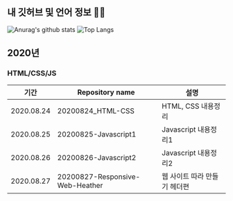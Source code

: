 ## 내 깃허브 및 언어 정보 👩‍💻 
![Anurag's github stats](https://github-readme-stats.vercel.app/api?username=Devcreators&theme=vue&show_icons=true)
![Top Langs](https://github-readme-stats.vercel.app/api/top-langs/?username=Devcreators&theme=vue&layout=compact&hide_border=true)

## 2020년
### **HTML/CSS/JS**
| 기간       | Repository name             | 설명                         |
| ---------- | --------------------------- | ---------------------------- |
| 2020.08.24 | 20200824_HTML-CSS               | HTML, CSS 내용정리           |
| 2020.08.25 | 20200825-Javascript1            | Javascript 내용정리1         |
| 2020.08.26 | 20200826-Javascript2            | Javascript 내용정리2         |
| 2020.08.27 | 20200827-Responsive-Web-Heather | 웹 사이트 따라 만들기 헤더편 |

